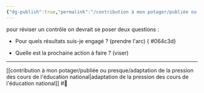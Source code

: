 ```yaml
---
{"dg-publish":true,"permalink":"/contribution à mon potager/publiée ou presque/contexte de notation/"}
---
```


pour réviser un contrôle on devrait se poser deux questions :
- Pour quels résultats suis-je engagé ? (prendre l'arc)
{ #064c3d}

- Quelle est la prochaine action à faire ? (viser)

---
[[contribution à mon potager/publiée ou presque/adaptation de la pression des cours de l'éducation national\|adaptation de la pression des cours de l'éducation national]] #🌲 